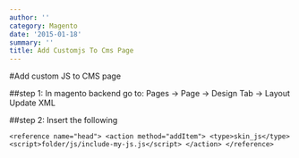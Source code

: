 ```yaml
---
author: ''
category: Magento
date: '2015-01-18'
summary: ''
title: Add Customjs To Cms Page
---
```

#Add custom JS to CMS page

##step 1: In magento backend go to: Pages -> Page -> Design Tab -> Layout Update XML

##step 2: Insert the following

`<reference name="head">
  <action method="addItem">
    <type>skin_js</type><script>folder/js/include-my-js.js</script>
  </action>
</reference>`

